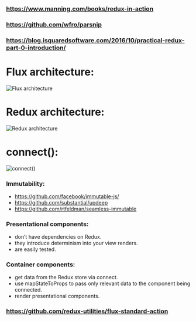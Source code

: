### https://www.manning.com/books/redux-in-action
### https://github.com/wfro/parsnip
### https://blog.isquaredsoftware.com/2016/10/practical-redux-part-0-introduction/
# Flux architecture:
![Flux architecture](https://www.safaribooksonline.com/library/view/redux-in-action/9781617294976/01fig01.jpg "Flux architecture")
# Redux architecture:
![Redux architecture](https://www.safaribooksonline.com/library/view/redux-in-action/9781617294976/01fig08_alt.jpg "Redux architecture")
# connect():
![connect()](https://www.safaribooksonline.com/library/view/redux-in-action/9781617294976/02fig05_alt.jpg "connect()")

### Immutability:
* https://github.com/facebook/immutable-js/
* https://github.com/substantial/updeep
* https://github.com/rtfeldman/seamless-immutable

### Presentational components:
* don’t have dependencies on Redux.
* they introduce determinism into your view renders.
* are easily tested.

### Container components:
* get data from the Redux store via connect.
* use mapStateToProps to pass only relevant data to the component being connected.
* render presentational components.

### https://github.com/redux-utilities/flux-standard-action

